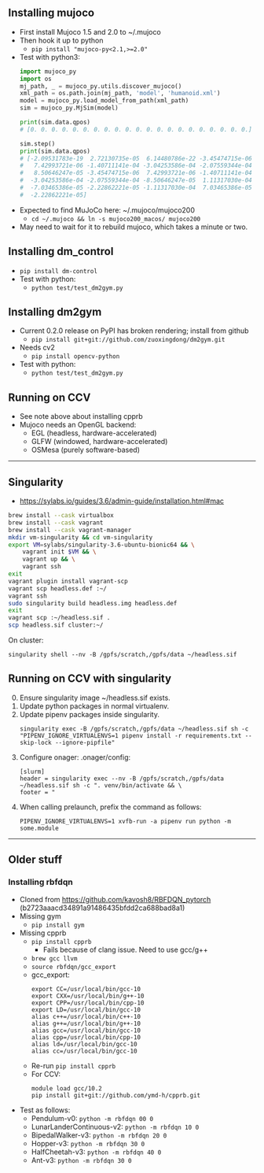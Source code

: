 ## Installing mujoco
- First install Mujoco 1.5 and 2.0 to ~/.mujoco
- Then hook it up to python
    - `pip install "mujoco-py<2.1,>=2.0"`
- Test with python3:
    ```python
    import mujoco_py
    import os
    mj_path, _ = mujoco_py.utils.discover_mujoco()
    xml_path = os.path.join(mj_path, 'model', 'humanoid.xml')
    model = mujoco_py.load_model_from_path(xml_path)
    sim = mujoco_py.MjSim(model)

    print(sim.data.qpos)
    # [0. 0. 0. 0. 0. 0. 0. 0. 0. 0. 0. 0. 0. 0. 0. 0. 0. 0. 0. 0. 0.]

    sim.step()
    print(sim.data.qpos)
    # [-2.09531783e-19  2.72130735e-05  6.14480786e-22 -3.45474715e-06
    #   7.42993721e-06 -1.40711141e-04 -3.04253586e-04 -2.07559344e-04
    #   8.50646247e-05 -3.45474715e-06  7.42993721e-06 -1.40711141e-04
    #  -3.04253586e-04 -2.07559344e-04 -8.50646247e-05  1.11317030e-04
    #  -7.03465386e-05 -2.22862221e-05 -1.11317030e-04  7.03465386e-05
    #  -2.22862221e-05]
    ```
- Expected to find MuJoCo here: ~/.mujoco/mujoco200
    - `cd ~/.mujoco && ln -s mujoco200_macos/ mujoco200`
- May need to wait for it to rebuild mujoco, which takes a minute or two.

## Installing dm_control
- `pip install dm-control`
- Test with python:
    - `python test/test_dm2gym.py`

## Installing dm2gym
- Current 0.2.0 release on PyPI has broken rendering; install from github
    - `pip install git+git://github.com/zuoxingdong/dm2gym.git`
- Needs cv2
    - `pip install opencv-python`
- Test with python:
    - `python test/test_dm2gym.py`

## Running on CCV
- See note above about installing cpprb
- Mujoco needs an OpenGL backend:
    - EGL (headless, hardware-accelerated)
    - GLFW (windowed, hardware-accelerated)
    - OSMesa (purely software-based)

-----
## Singularity
- https://sylabs.io/guides/3.6/admin-guide/installation.html#mac
```bash
brew install --cask virtualbox
brew install --cask vagrant
brew install --cask vagrant-manager
mkdir vm-singularity && cd vm-singularity
export VM=sylabs/singularity-3.6-ubuntu-bionic64 && \
    vagrant init $VM && \
    vagrant up && \
    vagrant ssh
exit
vagrant plugin install vagrant-scp
vagrant scp headless.def :~/
vagrant ssh
sudo singularity build headless.img headless.def
exit
vagrant scp :~/headless.sif .
scp headless.sif cluster:~/
```

On cluster:
```
singularity shell --nv -B /gpfs/scratch,/gpfs/data ~/headless.sif
```

## Running on CCV with singularity

0. Ensure singularity image ~/headless.sif exists.
1. Update python packages in normal virtualenv.
2. Update pipenv packages inside singularity.
    ```
    singularity exec -B /gpfs/scratch,/gpfs/data ~/headless.sif sh -c "PIPENV_IGNORE_VIRTUALENVS=1 pipenv install -r requirements.txt --skip-lock --ignore-pipfile"
    ```
3. Configure onager:
    .onager/config:
    ```
    [slurm]
    header = singularity exec --nv -B /gpfs/scratch,/gpfs/data ~/headless.sif sh -c ". venv/bin/activate && \
    footer = "
    ```
4. When calling prelaunch, prefix the command as follows:
    ```
    PIPENV_IGNORE_VIRTUALENVS=1 xvfb-run -a pipenv run python -m some.module
    ```

---
## Older stuff

### Installing rbfdqn
- Cloned from https://github.com/kavosh8/RBFDQN_pytorch (b2723aaacd34891a91486435bfdd2ca688bad8a1)
- Missing gym
    - `pip install gym`
- Missing cpprb
    - `pip install cpprb`
        - Fails because of clang issue. Need to use gcc/g++
    - `brew gcc llvm`
    - `source rbfdqn/gcc_export`
    - gcc_export:
        ```
        export CC=/usr/local/bin/gcc-10
        export CXX=/usr/local/bin/g++-10
        export CPP=/usr/local/bin/cpp-10
        export LD=/usr/local/bin/gcc-10
        alias c++=/usr/local/bin/c++-10
        alias g++=/usr/local/bin/g++-10
        alias gcc=/usr/local/bin/gcc-10
        alias cpp=/usr/local/bin/cpp-10
        alias ld=/usr/local/bin/gcc-10
        alias cc=/usr/local/bin/gcc-10
        ```
    - Re-run `pip install cpprb`
    - For CCV:
        ```
        module load gcc/10.2
        pip install git+git://github.com/ymd-h/cpprb.git
        ```
- Test as follows:
    - Pendulum-v0: `python -m rbfdqn 00 0`
    - LunarLanderContinuous-v2: `python -m rbfdqn 10 0`
    - BipedalWalker-v3: `python -m rbfdqn 20 0`
    - Hopper-v3: `python -m rbfdqn 30 0`
    - HalfCheetah-v3: `python -m rbfdqn 40 0`
    - Ant-v3: `python -m rbfdqn 30 0`
